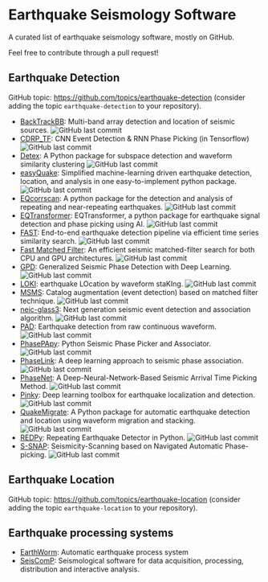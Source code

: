# Earthquake Seismology Software
A curated list of earthquake seismology software, mostly on GitHub.

Feel free to contribute through a pull request!

## Earthquake Detection
GitHub topic: https://github.com/topics/earthquake-detection (consider adding the topic `earthquake-detection` to your repository).

- [BackTrackBB](https://github.com/BackTrackBB/backtrackbb):
  Multi-band array detection and location of seismic sources.
  ![GitHub last commit](https://img.shields.io/github/last-commit/BackTrackBB/backtrackbb)
- [CDRP_TF](https://github.com/YijianZhou/CDRP_TF):
  CNN Event Detection & RNN Phase Picking (in Tensorflow)
  ![GitHub last commit](https://img.shields.io/github/last-commit/YijianZhou/CDRP_TF)
- [Detex](https://github.com/d-chambers/Detex):
  A Python package for subspace detection and waveform similarity clustering
  ![GitHub last commit](https://img.shields.io/github/last-commit/d-chambers/Detex)
- [easyQuake](https://github.com/jakewalter/easyQuake):
  Simplified machine-learning driven earthquake detection, location, and analysis in one easy-to-implement python package.
  ![GitHub last commit](https://img.shields.io/github/last-commit/jakewalter/easyQuake)
- [EQcorrscan](https://github.com/eqcorrscan/EQcorrscan):
  A python package for the detection and analysis of repeating and near-repeating earthquakes.
  ![GitHub last commit](https://img.shields.io/github/last-commit/eqcorrscan/EQcorrscan)
- [EQTransformer](https://github.com/smousavi05/EQTransformer):
  EQTransformer, a python package for earthquake signal detection and phase picking using AI.
  ![GitHub last commit](https://img.shields.io/github/last-commit/smousavi05/EQTransformer)
- [FAST](https://github.com/stanford-futuredata/FAST):
  End-to-end earthquake detection pipeline via efficient time series similarity search.
  ![GitHub last commit](https://img.shields.io/github/last-commit/stanford-futuredata/FAST)
- [Fast Matched Filter](https://github.com/beridel/fast_matched_filter):
  An efficient seismic matched-filter search for both CPU and GPU architectures.
  ![GitHub last commit](https://img.shields.io/github/last-commit/beridel/fast_matched_filter)
- [GPD](https://github.com/interseismic/generalized-phase-detection):
  Generalized Seismic Phase Detection with Deep Learning.
  ![GitHub last commit](https://img.shields.io/github/last-commit/interseismic/generalized-phase-detection)
- [LOKI](https://github.com/wulwife/LOKI):
  earthquake LOcation by waveform staKIng.
  ![GitHub last commit](https://img.shields.io/github/last-commit/wulwife/LOKI)  
- [MSMS](https://github.com/YijianZhou/MSMS):
  Catalog augmentation (event detection) based on matched filter technique.
  ![GitHub last commit](https://img.shields.io/github/last-commit/YijianZhou/MSMS)
- [neic-glass3](https://github.com/usgs/neic-glass3):
  Next generation seismic event detection and association algorithm.
  ![GitHub last commit](https://img.shields.io/github/last-commit/usgs/neic-glass3)
- [PAD](https://github.com/YijianZhou/PAD):
  Earthquake detection from raw continuous waveform.
  ![GitHub last commit](https://img.shields.io/github/last-commit/YijianZhou/PAD)
- [PhasePApy](https://github.com/austinholland/PhasePApy):
  Python Seismic Phase Picker and Associator.
  ![GitHub last commit](https://img.shields.io/github/last-commit/austinholland/PhasePApy)
- [PhaseLink](https://github.com/interseismic/PhaseLink):
  A deep learning approach to seismic phase association.
  ![GitHub last commit](https://img.shields.io/github/last-commit/interseismic/PhaseLink)
- [PhaseNet](https://github.com/wayneweiqiang/PhaseNet):
  A Deep-Neural-Network-Based Seismic Arrival Time Picking Method.
  ![GitHub last commit](https://img.shields.io/github/last-commit/wayneweiqiang/PhaseNet)
- [Pinky](https://github.com/HerrMuellerluedenscheid/pinky):
  Deep learning toolbox for earthquake localization and detection.
  ![GitHub last commit](https://img.shields.io/github/last-commit/HerrMuellerluedenscheid/pinky)
- [QuakeMigrate](https://github.com/QuakeMigrate/QuakeMigrate):
  A Python package for automatic earthquake detection and location using waveform migration and stacking.
  ![GitHub last commit](https://img.shields.io/github/last-commit/QuakeMigrate/QuakeMigrate)
- [REDPy](https://github.com/ahotovec/REDPy):
  Repeating Earthquake Detector in Python.
  ![GitHub last commit](https://img.shields.io/github/last-commit/ahotovec/REDPy)
- [S-SNAP](https://github.com/tanfengzhou/S-SNAP1.1):
  Seismicity-Scanning based on Navigated Automatic Phase-picking.
  ![GitHub last commit](https://img.shields.io/github/last-commit/tanfengzhou/S-SNAP1.1)


## Earthquake Location
GitHub topic: https://github.com/topics/earthquake-location (consider adding the topic `earthquake-location` to your repository).


## Earthquake processing systems
- [EarthWorm](http://www.earthwormcentral.org):
  Automatic earthquake process system
- [SeisComP](https://www.seiscomp.de):
  Seismological software for data acquisition, processing, distribution and interactive analysis.
  
